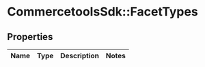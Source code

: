 # CommercetoolsSdk::FacetTypes

## Properties
Name | Type | Description | Notes
------------ | ------------- | ------------- | -------------

